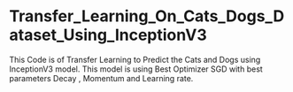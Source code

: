 # Transfer_Learning_On_Cats_Dogs_Dataset_Using_InceptionV3

This Code is of Transfer Learning to Predict the Cats and Dogs using InceptionV3 model.
This model is using Best Optimizer SGD with best parameters Decay , Momentum and Learning rate.
